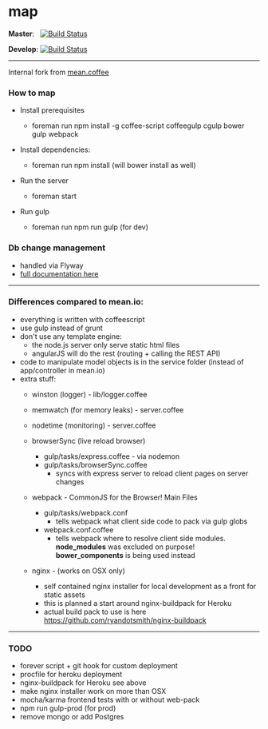 map
===

**Master**: &nbsp; [![Build Status](https://circleci.com/gh/realtymaps/map/tree/master.png?circle-token=1d2b000d3820a249ad236f05210a63f3ebc5cd23)](https://circleci.com/gh/realtymaps/map)&nbsp;

**Develop**:&nbsp;[![Build Status](https://circleci.com/gh/realtymaps/map/tree/develop.png?circle-token=1d2b000d3820a249ad236f05210a63f3ebc5cd23)](https://circleci.com/gh/realtymaps/map)&nbsp;
___

Internal fork from [mean.coffee](https://github.com/realtymaps/mean.coffee)

### How to map

- Install prerequisites
    - foreman run npm install -g coffee-script coffeegulp cgulp bower gulp webpack

- Install dependencies:
    - foreman run npm install (will bower install as well)

- Run the server
    - foreman start

- Run gulp
    - foreman run npm run gulp (for dev)

### Db change management
- handled via Flyway
- [full documentation here](https://realtymaps.atlassian.net/wiki/display/NDS/Database+change+management)

___
### Differences compared to mean.io:

- everything is written with coffeescript
- use gulp instead of grunt
- don't use any template engine:
    - the node.js server only serve static html files
    - angularJS will do the rest (routing + calling the REST API)
- code to manipulate model objects is in the service folder (instead of app/controller in mean.io)
- extra stuff:
    - winston (logger) - lib/logger.coffee
    - memwatch (for memory leaks) - server.coffee
    - nodetime (monitoring) - server.coffee
    - browserSync (live reload browser)
      - gulp/tasks/express.coffee - via nodemon
      - gulp/tasks/browserSync.coffee
        - syncs with express server to reload client pages on server changes

    - webpack - CommonJS for the Browser! Main Files
      - gulp/tasks/webpack.conf
        - tells webpack what client side code to pack via gulp globs
      - webpack.conf.coffee
        - tells webpack where to resolve client side modules. **node_modules**
        was excluded on purpose! **bower_components** is being used instead
    - nginx - (works on OSX only)
      - self contained nginx installer for local development as a front for static assets
      - this is planned a start around nginx-buildpack for Heroku
      - actual build pack to use is here https://github.com/ryandotsmith/nginx-buildpack

___
### TODO

- forever script + git hook for custom deployment
- procfile for heroku deployment
- nginx-buildpack for Heroku see above
- make nginx installer work on more than OSX
- mocha/karma frontend tests with or without web-pack
- npm run gulp-prod (for prod)
- remove mongo or add Postgres
